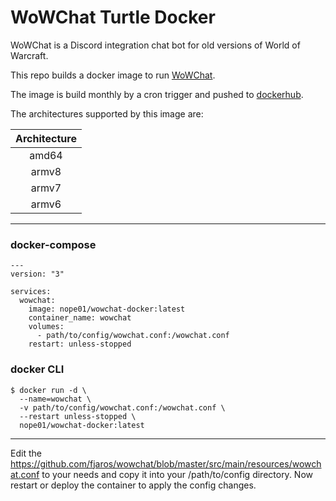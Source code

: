 WoWChat Turtle Docker
==============

WoWChat is a Discord integration chat bot for old versions of World of Warcraft.

This repo builds a docker image to run [WoWChat](https://github.com/fjaros/wowchat).

The image is build monthly by a cron trigger and pushed to [dockerhub](https://hub.docker.com/repository/docker/nope01/wowchat-docker).

The architectures supported by this image are:

| Architecture |
| :----: |
| amd64 |
| armv8 |
| armv7 |
| armv6 |

---
### docker-compose 
```
---
version: "3"

services:
  wowchat:
    image: nope01/wowchat-docker:latest
    container_name: wowchat
    volumes:
      - path/to/config/wowchat.conf:/wowchat.conf
    restart: unless-stopped
```

### docker CLI

```
$ docker run -d \
  --name=wowchat \
  -v path/to/config/wowchat.conf:/wowchat.conf \
  --restart unless-stopped \
  nope01/wowchat-docker:latest
```

---
Edit the https://github.com/fjaros/wowchat/blob/master/src/main/resources/wowchat.conf to your needs and copy it into your /path/to/config directory. Now restart or deploy the container to apply the config changes.
